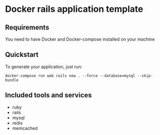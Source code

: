 # Docker rails application template

## Requirements

You need to have Docker and Docker-compose installed on your machine

## Quickstart
To generate your application, just run:

    docker-compose run web rails new . --force --database=mysql --skip-bundle

## Included tools and services

* ruby
* rails
* mysql
* redis
* memcached
